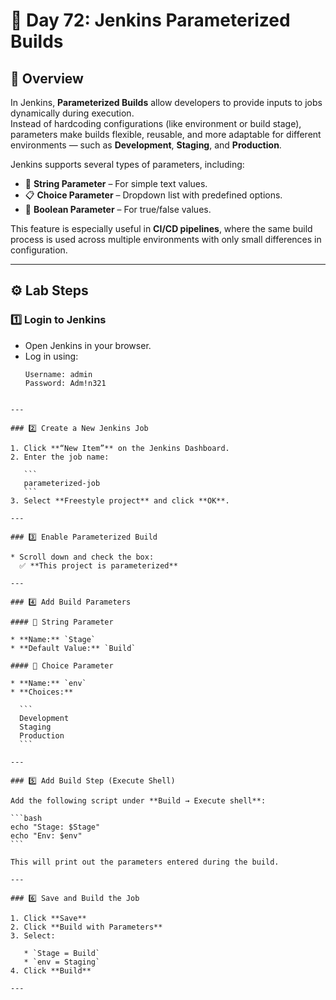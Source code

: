 

# 🚀 Day 72: Jenkins Parameterized Builds  

## 🧠 Overview  
In Jenkins, **Parameterized Builds** allow developers to provide inputs to jobs dynamically during execution.  
Instead of hardcoding configurations (like environment or build stage), parameters make builds flexible, reusable, and more adaptable for different environments — such as **Development**, **Staging**, and **Production**.  

Jenkins supports several types of parameters, including:
- 📝 **String Parameter** – For simple text values.  
- 📋 **Choice Parameter** – Dropdown list with predefined options.  
- 🔘 **Boolean Parameter** – For true/false values.  

This feature is especially useful in **CI/CD pipelines**, where the same build process is used across multiple environments with only small differences in configuration.

---

## ⚙️ Lab Steps  

### 1️⃣ Login to Jenkins  
- Open Jenkins in your browser.  
- Log in using:  
  ```text
  Username: admin  
  Password: Adm!n321
````

---

### 2️⃣ Create a New Jenkins Job

1. Click **“New Item”** on the Jenkins Dashboard.
2. Enter the job name:

   ```
   parameterized-job
   ```
3. Select **Freestyle project** and click **OK**.

---

### 3️⃣ Enable Parameterized Build

* Scroll down and check the box:
  ✅ **This project is parameterized**

---

### 4️⃣ Add Build Parameters

#### 🧩 String Parameter

* **Name:** `Stage`
* **Default Value:** `Build`

#### 🧩 Choice Parameter

* **Name:** `env`
* **Choices:**

  ```
  Development
  Staging
  Production
  ```

---

### 5️⃣ Add Build Step (Execute Shell)

Add the following script under **Build → Execute shell**:

```bash
echo "Stage: $Stage"
echo "Env: $env"
```

This will print out the parameters entered during the build.

---

### 6️⃣ Save and Build the Job

1. Click **Save**
2. Click **Build with Parameters**
3. Select:

   * `Stage = Build`
   * `env = Staging`
4. Click **Build**

---
